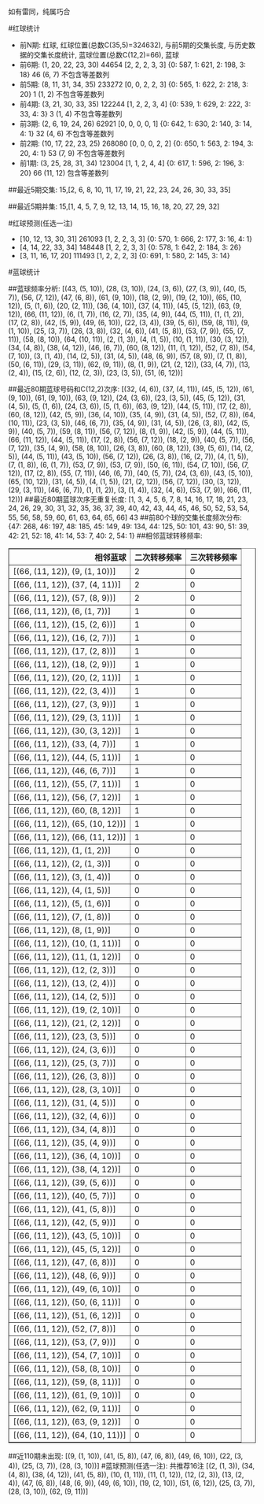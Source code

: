 <!-- 
.. title: 大乐透16109期(2016-09-17)数据分析报告
.. slug: dlott-16109-2016-09-17-report
.. date: 2016-09-18 08:00:00 UTC+08:00
.. tags: Lottery
.. link: 
.. description: 
.. type: text
-->

如有雷同，纯属巧合

<!-- TEASER_END-->

#红球统计

- 前N期: 红球, 红球位置(总数C(35,5)=324632), 与前5期的交集长度, 与历史数据的交集长度统计, 蓝球位置(总数C(12,2)=66), 蓝球
- 前6期: (1, 20, 22, 23, 30) 44654 [2, 2, 2, 3, 3] {0: 587, 1: 621, 2: 198, 3: 18} 46 (6, 7) 不包含等差数列
- 前5期: (8, 11, 31, 34, 35) 233272 [0, 0, 2, 2, 3] {0: 565, 1: 622, 2: 218, 3: 20} 1 (1, 2) 不包含等差数列
- 前4期: (3, 21, 30, 33, 35) 122244 [1, 2, 2, 3, 4] {0: 539, 1: 629, 2: 222, 3: 33, 4: 3} 3 (1, 4) 不包含等差数列
- 前3期: (2, 6, 19, 24, 26) 62921 [0, 0, 0, 0, 1] {0: 642, 1: 630, 2: 140, 3: 14, 4: 1} 32 (4, 6) 不包含等差数列
- 前2期: (10, 17, 22, 23, 25) 268080 [0, 0, 0, 2, 2] {0: 650, 1: 563, 2: 194, 3: 20, 4: 1} 53 (7, 9) 不包含等差数列
- 前1期: (3, 25, 28, 31, 34) 123004 [1, 1, 2, 4, 4] {0: 617, 1: 596, 2: 196, 3: 20} 66 (11, 12) 包含等差数列

##最近5期交集:
15,[2, 6, 8, 10, 11, 17, 19, 21, 22, 23, 24, 26, 30, 33, 35]

##最近5期并集:
15,[1, 4, 5, 7, 9, 12, 13, 14, 15, 16, 18, 20, 27, 29, 32]

#红球预测(任选一注)

- [10, 12, 13, 30, 31] 261093 [1, 2, 2, 3, 3] {0: 570, 1: 666, 2: 177, 3: 16, 4: 1}
- [4, 14, 22, 33, 34] 148448 [1, 2, 2, 3, 3] {0: 578, 1: 642, 2: 184, 3: 26}
- [3, 11, 16, 17, 20] 111493 [1, 2, 2, 2, 3] {0: 691, 1: 580, 2: 145, 3: 14}

#蓝球统计

##蓝球频率分析:
[(43, (5, 10)), (28, (3, 10)), (24, (3, 6)), (27, (3, 9)), (40, (5, 7)), (56, (7, 12)), (47, (6, 8)), (61, (9, 10)), (18, (2, 9)), (19, (2, 10)), (65, (10, 12)), (5, (1, 6)), (20, (2, 11)), (36, (4, 10)), (37, (4, 11)), (45, (5, 12)), (63, (9, 12)), (66, (11, 12)), (6, (1, 7)), (16, (2, 7)), (35, (4, 9)), (44, (5, 11)), (1, (1, 2)), (17, (2, 8)), (42, (5, 9)), (49, (6, 10)), (22, (3, 4)), (39, (5, 6)), (59, (8, 11)), (9, (1, 10)), (25, (3, 7)), (26, (3, 8)), (32, (4, 6)), (41, (5, 8)), (53, (7, 9)), (55, (7, 11)), (58, (8, 10)), (64, (10, 11)), (2, (1, 3)), (4, (1, 5)), (10, (1, 11)), (30, (3, 12)), (34, (4, 8)), (38, (4, 12)), (46, (6, 7)), (60, (8, 12)), (11, (1, 12)), (52, (7, 8)), (54, (7, 10)), (3, (1, 4)), (14, (2, 5)), (31, (4, 5)), (48, (6, 9)), (57, (8, 9)), (7, (1, 8)), (50, (6, 11)), (29, (3, 11)), (62, (9, 11)), (8, (1, 9)), (21, (2, 12)), (33, (4, 7)), (13, (2, 4)), (15, (2, 6)), (12, (2, 3)), (23, (3, 5)), (51, (6, 12))]

##最近80期蓝球号码和C(12,2)次序:
 [(32, (4, 6)), (37, (4, 11)), (45, (5, 12)), (61, (9, 10)), (61, (9, 10)), (63, (9, 12)), (24, (3, 6)), (23, (3, 5)), (45, (5, 12)), (31, (4, 5)), (5, (1, 6)), (24, (3, 6)), (5, (1, 6)), (63, (9, 12)), (44, (5, 11)), (17, (2, 8)), (60, (8, 12)), (42, (5, 9)), (36, (4, 10)), (35, (4, 9)), (31, (4, 5)), (52, (7, 8)), (64, (10, 11)), (23, (3, 5)), (46, (6, 7)), (35, (4, 9)), (31, (4, 5)), (26, (3, 8)), (42, (5, 9)), (40, (5, 7)), (59, (8, 11)), (56, (7, 12)), (8, (1, 9)), (42, (5, 9)), (44, (5, 11)), (66, (11, 12)), (44, (5, 11)), (17, (2, 8)), (56, (7, 12)), (18, (2, 9)), (40, (5, 7)), (56, (7, 12)), (35, (4, 9)), (58, (8, 10)), (26, (3, 8)), (60, (8, 12)), (39, (5, 6)), (14, (2, 5)), (44, (5, 11)), (43, (5, 10)), (56, (7, 12)), (26, (3, 8)), (16, (2, 7)), (4, (1, 5)), (7, (1, 8)), (6, (1, 7)), (53, (7, 9)), (53, (7, 9)), (50, (6, 11)), (54, (7, 10)), (56, (7, 12)), (17, (2, 8)), (55, (7, 11)), (46, (6, 7)), (40, (5, 7)), (24, (3, 6)), (43, (5, 10)), (65, (10, 12)), (31, (4, 5)), (4, (1, 5)), (21, (2, 12)), (56, (7, 12)), (30, (3, 12)), (29, (3, 11)), (46, (6, 7)), (1, (1, 2)), (3, (1, 4)), (32, (4, 6)), (53, (7, 9)), (66, (11, 12))]
##最近80期蓝球次序无重复长度:
 [1, 3, 4, 5, 6, 7, 8, 14, 16, 17, 18, 21, 23, 24, 26, 29, 30, 31, 32, 35, 36, 37, 39, 40, 42, 43, 44, 45, 46, 50, 52, 53, 54, 55, 56, 58, 59, 60, 61, 63, 64, 65, 66] 43
##前80个球的交集长度频次分布:
{47: 268, 46: 197, 48: 185, 45: 149, 49: 134, 44: 125, 50: 101, 43: 90, 51: 39, 42: 21, 52: 18, 41: 14, 53: 7, 40: 2, 54: 1}
##相邻蓝球转移频率:
 <table border="1" class="table table-striped dataframe">
  <thead>
    <tr style="text-align: right;">
      <th>相邻蓝球</th>
      <th>二次转移频率</th>
      <th>三次转移频率</th>
    </tr>
  </thead>
  <tbody>
    <tr>
      <td>[(66, (11, 12)), (9, (1, 10))]</td>
      <td>2</td>
      <td>0</td>
    </tr>
    <tr>
      <td>[(66, (11, 12)), (37, (4, 11))]</td>
      <td>2</td>
      <td>0</td>
    </tr>
    <tr>
      <td>[(66, (11, 12)), (57, (8, 9))]</td>
      <td>2</td>
      <td>0</td>
    </tr>
    <tr>
      <td>[(66, (11, 12)), (6, (1, 7))]</td>
      <td>1</td>
      <td>0</td>
    </tr>
    <tr>
      <td>[(66, (11, 12)), (15, (2, 6))]</td>
      <td>1</td>
      <td>0</td>
    </tr>
    <tr>
      <td>[(66, (11, 12)), (16, (2, 7))]</td>
      <td>1</td>
      <td>0</td>
    </tr>
    <tr>
      <td>[(66, (11, 12)), (17, (2, 8))]</td>
      <td>1</td>
      <td>0</td>
    </tr>
    <tr>
      <td>[(66, (11, 12)), (18, (2, 9))]</td>
      <td>1</td>
      <td>0</td>
    </tr>
    <tr>
      <td>[(66, (11, 12)), (20, (2, 11))]</td>
      <td>1</td>
      <td>0</td>
    </tr>
    <tr>
      <td>[(66, (11, 12)), (22, (3, 4))]</td>
      <td>1</td>
      <td>0</td>
    </tr>
    <tr>
      <td>[(66, (11, 12)), (27, (3, 9))]</td>
      <td>1</td>
      <td>0</td>
    </tr>
    <tr>
      <td>[(66, (11, 12)), (29, (3, 11))]</td>
      <td>1</td>
      <td>0</td>
    </tr>
    <tr>
      <td>[(66, (11, 12)), (30, (3, 12))]</td>
      <td>1</td>
      <td>0</td>
    </tr>
    <tr>
      <td>[(66, (11, 12)), (33, (4, 7))]</td>
      <td>1</td>
      <td>0</td>
    </tr>
    <tr>
      <td>[(66, (11, 12)), (44, (5, 11))]</td>
      <td>1</td>
      <td>0</td>
    </tr>
    <tr>
      <td>[(66, (11, 12)), (46, (6, 7))]</td>
      <td>1</td>
      <td>0</td>
    </tr>
    <tr>
      <td>[(66, (11, 12)), (55, (7, 11))]</td>
      <td>1</td>
      <td>0</td>
    </tr>
    <tr>
      <td>[(66, (11, 12)), (56, (7, 12))]</td>
      <td>1</td>
      <td>0</td>
    </tr>
    <tr>
      <td>[(66, (11, 12)), (60, (8, 12))]</td>
      <td>1</td>
      <td>0</td>
    </tr>
    <tr>
      <td>[(66, (11, 12)), (65, (10, 12))]</td>
      <td>1</td>
      <td>0</td>
    </tr>
    <tr>
      <td>[(66, (11, 12)), (66, (11, 12))]</td>
      <td>1</td>
      <td>0</td>
    </tr>
    <tr>
      <td>[(66, (11, 12)), (1, (1, 2))]</td>
      <td>0</td>
      <td>0</td>
    </tr>
    <tr>
      <td>[(66, (11, 12)), (2, (1, 3))]</td>
      <td>0</td>
      <td>0</td>
    </tr>
    <tr>
      <td>[(66, (11, 12)), (3, (1, 4))]</td>
      <td>0</td>
      <td>0</td>
    </tr>
    <tr>
      <td>[(66, (11, 12)), (4, (1, 5))]</td>
      <td>0</td>
      <td>0</td>
    </tr>
    <tr>
      <td>[(66, (11, 12)), (5, (1, 6))]</td>
      <td>0</td>
      <td>0</td>
    </tr>
    <tr>
      <td>[(66, (11, 12)), (7, (1, 8))]</td>
      <td>0</td>
      <td>0</td>
    </tr>
    <tr>
      <td>[(66, (11, 12)), (8, (1, 9))]</td>
      <td>0</td>
      <td>0</td>
    </tr>
    <tr>
      <td>[(66, (11, 12)), (10, (1, 11))]</td>
      <td>0</td>
      <td>0</td>
    </tr>
    <tr>
      <td>[(66, (11, 12)), (11, (1, 12))]</td>
      <td>0</td>
      <td>0</td>
    </tr>
    <tr>
      <td>[(66, (11, 12)), (12, (2, 3))]</td>
      <td>0</td>
      <td>0</td>
    </tr>
    <tr>
      <td>[(66, (11, 12)), (13, (2, 4))]</td>
      <td>0</td>
      <td>0</td>
    </tr>
    <tr>
      <td>[(66, (11, 12)), (14, (2, 5))]</td>
      <td>0</td>
      <td>0</td>
    </tr>
    <tr>
      <td>[(66, (11, 12)), (19, (2, 10))]</td>
      <td>0</td>
      <td>0</td>
    </tr>
    <tr>
      <td>[(66, (11, 12)), (21, (2, 12))]</td>
      <td>0</td>
      <td>0</td>
    </tr>
    <tr>
      <td>[(66, (11, 12)), (23, (3, 5))]</td>
      <td>0</td>
      <td>0</td>
    </tr>
    <tr>
      <td>[(66, (11, 12)), (24, (3, 6))]</td>
      <td>0</td>
      <td>0</td>
    </tr>
    <tr>
      <td>[(66, (11, 12)), (25, (3, 7))]</td>
      <td>0</td>
      <td>0</td>
    </tr>
    <tr>
      <td>[(66, (11, 12)), (26, (3, 8))]</td>
      <td>0</td>
      <td>0</td>
    </tr>
    <tr>
      <td>[(66, (11, 12)), (28, (3, 10))]</td>
      <td>0</td>
      <td>0</td>
    </tr>
    <tr>
      <td>[(66, (11, 12)), (31, (4, 5))]</td>
      <td>0</td>
      <td>0</td>
    </tr>
    <tr>
      <td>[(66, (11, 12)), (32, (4, 6))]</td>
      <td>0</td>
      <td>0</td>
    </tr>
    <tr>
      <td>[(66, (11, 12)), (34, (4, 8))]</td>
      <td>0</td>
      <td>0</td>
    </tr>
    <tr>
      <td>[(66, (11, 12)), (35, (4, 9))]</td>
      <td>0</td>
      <td>0</td>
    </tr>
    <tr>
      <td>[(66, (11, 12)), (36, (4, 10))]</td>
      <td>0</td>
      <td>0</td>
    </tr>
    <tr>
      <td>[(66, (11, 12)), (38, (4, 12))]</td>
      <td>0</td>
      <td>0</td>
    </tr>
    <tr>
      <td>[(66, (11, 12)), (39, (5, 6))]</td>
      <td>0</td>
      <td>0</td>
    </tr>
    <tr>
      <td>[(66, (11, 12)), (40, (5, 7))]</td>
      <td>0</td>
      <td>0</td>
    </tr>
    <tr>
      <td>[(66, (11, 12)), (41, (5, 8))]</td>
      <td>0</td>
      <td>0</td>
    </tr>
    <tr>
      <td>[(66, (11, 12)), (42, (5, 9))]</td>
      <td>0</td>
      <td>0</td>
    </tr>
    <tr>
      <td>[(66, (11, 12)), (43, (5, 10))]</td>
      <td>0</td>
      <td>0</td>
    </tr>
    <tr>
      <td>[(66, (11, 12)), (45, (5, 12))]</td>
      <td>0</td>
      <td>0</td>
    </tr>
    <tr>
      <td>[(66, (11, 12)), (47, (6, 8))]</td>
      <td>0</td>
      <td>0</td>
    </tr>
    <tr>
      <td>[(66, (11, 12)), (48, (6, 9))]</td>
      <td>0</td>
      <td>0</td>
    </tr>
    <tr>
      <td>[(66, (11, 12)), (49, (6, 10))]</td>
      <td>0</td>
      <td>0</td>
    </tr>
    <tr>
      <td>[(66, (11, 12)), (50, (6, 11))]</td>
      <td>0</td>
      <td>0</td>
    </tr>
    <tr>
      <td>[(66, (11, 12)), (51, (6, 12))]</td>
      <td>0</td>
      <td>0</td>
    </tr>
    <tr>
      <td>[(66, (11, 12)), (52, (7, 8))]</td>
      <td>0</td>
      <td>0</td>
    </tr>
    <tr>
      <td>[(66, (11, 12)), (53, (7, 9))]</td>
      <td>0</td>
      <td>0</td>
    </tr>
    <tr>
      <td>[(66, (11, 12)), (54, (7, 10))]</td>
      <td>0</td>
      <td>0</td>
    </tr>
    <tr>
      <td>[(66, (11, 12)), (58, (8, 10))]</td>
      <td>0</td>
      <td>0</td>
    </tr>
    <tr>
      <td>[(66, (11, 12)), (59, (8, 11))]</td>
      <td>0</td>
      <td>0</td>
    </tr>
    <tr>
      <td>[(66, (11, 12)), (61, (9, 10))]</td>
      <td>0</td>
      <td>0</td>
    </tr>
    <tr>
      <td>[(66, (11, 12)), (62, (9, 11))]</td>
      <td>0</td>
      <td>0</td>
    </tr>
    <tr>
      <td>[(66, (11, 12)), (63, (9, 12))]</td>
      <td>0</td>
      <td>0</td>
    </tr>
    <tr>
      <td>[(66, (11, 12)), (64, (10, 11))]</td>
      <td>0</td>
      <td>0</td>
    </tr>
  </tbody>
</table>
##近110期未出现:
 [(9, (1, 10)), (41, (5, 8)), (47, (6, 8)), (49, (6, 10)), (22, (3, 4)), (25, (3, 7)), (28, (3, 10))]
#蓝球预测(任选一注):
共推荐16注
 [(2, (1, 3)), (34, (4, 8)), (38, (4, 12)), (41, (5, 8)), (10, (1, 11)), (11, (1, 12)), (12, (2, 3)), (13, (2, 4)), (47, (6, 8)), (48, (6, 9)), (49, (6, 10)), (19, (2, 10)), (51, (6, 12)), (25, (3, 7)), (28, (3, 10)), (62, (9, 11))]

